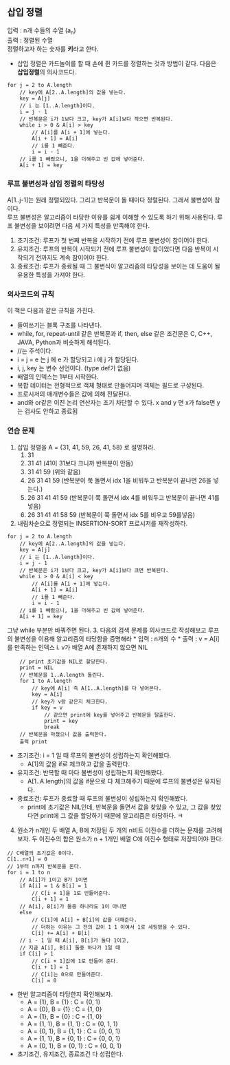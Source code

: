## 삽입 정렬
입력 : n개 수들의 수열 (a<sub>n</sub>)<br>
출력 : 정렬된 수열<br>
정렬하고자 하는 숫자를 <b>키</b>라고 한다.<br>
* 삽입 정렬은 카드놀이를 할 때 손에 쥔 카드를 정렬하는 것과 방법이 같다.
다음은 <b>삽입정렬</b>의 의사코드다.
```
for j = 2 to A.length
    // key에 A[2..A.length]의 값을 넣는다.
    key = A[j] 
    // i 는 [1..A.length]이다.
    i = j - 1 
    // 반복문은 i가 1보다 크고, key가 A[i]보다 작으면 반복된다.
    while i > 0 & A[i] > key 
        // A[i]를 A[i + 1]에 넣는다.
        A[i + 1] = A[i] 
        // i를 1 빼준다.
        i = i - 1 
    // i를 1 빼줬으니, 1을 더해주고 빈 값에 넣어준다.
    A[i + 1] = key 
```
### 루프 불변성과 삽입 정렬의 타당성
A[1..j-1]는 원래 정렬되있다. 그리고 반복문이 돌 때마다 정렬된다. 그래서 불변성이 참이다.<br>
루프 불변성은 알고리즘이 타당한 이유를 쉽게 이해할 수 있도록 하기 위해 사용된다. 루프 불변성을 보이려면 다음 세 가지 특성을 만족해야 한다.
1. 초기조건: 루프가 첫 번째 반복을 시작하기 전에 루프 불변성이 참이어야 한다.
1. 유지조건: 루프의 반복이 시작되기 전에 루프 불변성이 참이었다면 다음 반복이 시작되기 전까지도 계속 참이어야 한다.
1. 종료조건: 루프가 종료될 때 그 불변식이 알고리즘의 타당성을 보이는 데 도움이 될 유용한 특성을 가져야 한다.
### 의사코드의 규칙
이 책은 다음과 같은 규칙을 가진다.
* 들여쓰기는 블록 구조를 나타낸다.
* while, for, repeat-until 같은 반복문과 if, then, else 같은 조건문은 C, C++, JAVA, Python과 비슷하게 해석된다.
* //는 주석이다.
* i = j = e 는 j 에 e 가 할당되고 i 에 j 가 할당된다.
* i, j, key 는 변수 선언이다. (type def가 없음)
* 배열의 인덱스는 1부터 시작한다.
* 복합 데이터는 전형적으로 객체 형태로 만들어지며 객체는 필드로 구성된다.
* 프로시저의 매개변수들은 값에 의해 전달된다.
* and와 or같은 이진 논리 연산자는 조기 차단할 수 있다. x and y 면 x가 false면 y는 검사도 안하고 종료됨
### 연습 문제
1. 삽입 정렬을 A = {31, 41, 59, 26, 41, 58} 로 설명하라.
    1. 31
    1. 31 41 (41이 31보다 크니까 반복분이 안돔)
    1. 31 41 59 (위와 같음)
    1. 26 31 41 59 (반복문이 쭉 돌면서 idx 1을 비워두고 반복문이 끝나면 26을 넣는다.)
    1. 26 31 41 41 59 (반복문이 쭉 돌면서 idx 4를 비워두고 반복문이 끝나면 41를 넣음)
    1. 26 31 41 41 58 59 (반복문이 쭉 돌면서 idx 5를 비우고 59를넣음)
2. 내림차순으로 정렬되는 INSERTION-SORT 프로시저를 재작성하라.
```
for j = 2 to A.length
    // key에 A[2..A.length]의 값을 넣는다.
    key = A[j] 
    // i 는 [1..A.length]이다.
    i = j - 1 
    // 반복문은 i가 1보다 크고, key가 A[i]보다 크면 반복된다.
    while i > 0 & A[i] < key 
        // A[i]를 A[i + 1]에 넣는다.
        A[i + 1] = A[i] 
        // i를 1 빼준다.
        i = i - 1 
    // i를 1 빼줬으니, 1을 더해주고 빈 값에 넣어준다.
    A[i + 1] = key 
```
그냥 while 부분만 바꿔주면 된다.
3. 다음의 검색 문제를 의사코드로 작성해보고 루프의 불변성을 이용해 알고리즘의 타당함을 증명해라
    * 입력 : n개의 수
    * 출력 : v = A[i]를 만족하는 인덱스 i. v가 배열 A에 존재하지 않으면 NIL
```
    // print 초기값을 NIL로 할당한다.
    print = NIL
    // 반복문을 1..A.length 돌린다.
    for 1 to A.length
        // key에 A[i] 즉 A[1..A.length]를 다 넣어본다.
        key = A[i] 
        // key가 v랑 같은지 체크한다.
        if key = v
            // 같으면 print에 key를 넣어주고 반복문을 탈출한다.
            print = key
            break
    // 반복문을 마쳤으니 값을 출력한다.
    출력 print
```
* 초기조건: i = 1 일 때 루프의 불변성이 성립하는지 확인해봤다.
    * A[1]의 값을 if로 체크하고 값을 출력한다.
* 유지조건: 반복할 때 마다 불변성이 성립하는지 확인해봤다.
    * A[1..A.length]의 값을 if문으로 다 체크해주기 때문에 루프의 불변성은 유지된다.
* 종료조건: 루프가 종료할 때 루프의 불변성이 성립하는지 확인해봤다.
    * print에 초기값은 NIL인데, 반복문을 돌면서 값을 찾았을 수 있고, 그 값을 찾았다면 print에 그 값을 할당하기 때문에
알고리즘은 타당하다. ㅋ
4. 원소가 n개인 두 배열 A, B에 저장된 두 개의 n비트 이진수를 더하는 문제를 고려해보자. 두 이진수의 합은 원소가 n + 1개인 배열 C에 이진수 형태로 저장되어야 한다.
```
// C배열의 초기값은 0이다.
C[1..n+1] = 0
// 1부터 n까지 반복문을 돈다.
for i = 1 to n
    // A[i]가 1이고 B가 1이면
    if A[i] = 1 & B[i] = 1
        // C[i + 1]을 1로 만들어준다.
        C[i + 1] = 1
    // A[i], B[i]가 둘중 하나라도 1이 아니면
    else
        // C[i]에 A[i] + B[i]의 값을 더해준다.
        // 더하는 이유는 그 전의 값이 1 1 이여서 1로 세팅됐을 수 있다.
        C[i] += A[i] + B[i]
    // i - 1 일 때 A[i], B[i]가 둘다 1이고,
    // 지금 A[i], B[i] 둘중 하나가 1일 때
    if C[i] > 1
        // C[i + 1]값에 1로 만들어 준다.
        C[i + 1] = 1
        // C[i]는 0으로 만들어준다.
        C[i] = 0
```
* 한번 알고리즘이 타당한지 확인해보자.
    * A = {1}, B = {1} : C = {0, 1}
    * A = {0}, B = {1} : C = {1, 0}
    * A = {1}, B = {0} : C = {1, 0}
    * A = {1, 1}, B = {1, 1} : C = {0, 1, 1}
    * A = {0, 1}, B = {1, 1} : C = {0, 0, 1}
    * A = {1, 1}, B = {0, 1} : C = {0, 0, 1}
    * A = {0, 1}, B = {0, 1} : C = {0, 0, 1}
* 초기조건, 유지조건, 종료조건 다 성립한다.